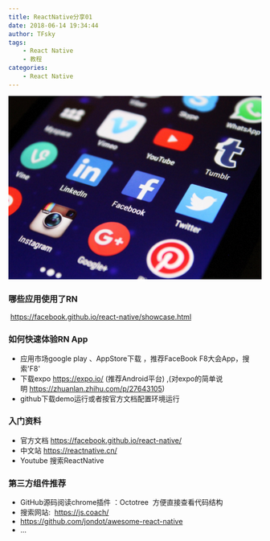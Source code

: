 ```yaml
---
title: ReactNative分享01
date: 2018-06-14 19:34:44
author: TFsky
tags: 
	- React Native
	- 教程
categories: 
	- React Native	
---
```


![RN_share_01_img](/images/RN_share_01.jpg)

### 哪些应用使用了RN

 https://facebook.github.io/react-native/showcase.html

### 如何快速体验RN App

- 应用市场google play 、AppStore下载 ，推荐FaceBook F8大会App，搜索'F8'
- 下载expo <https://expo.io/> (推荐Android平台)  ,(对expo的简单说明 <https://zhuanlan.zhihu.com/p/27643105>)
- github下载demo运行或者按官方文档配置环境运行

### 入门资料

- 官方文档 <https://facebook.github.io/react-native/>
- 中文站  <https://reactnative.cn/>
- Youtube 搜索ReactNative

### 第三方组件推荐 

- GitHub源码阅读chrome插件 ：Octotree    方便直接查看代码结构 
- 搜索网站:   <https://js.coach/>    
- <https://github.com/jondot/awesome-react-native>  
- ...

